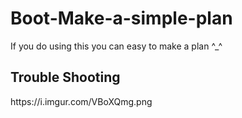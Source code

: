 # Boot-Make-a-simple-plan
If you do using this you can easy to make a plan ^_^

## Trouble Shooting
<div>
<img>https://i.imgur.com/VBoXQmg.png</img>
</div>
